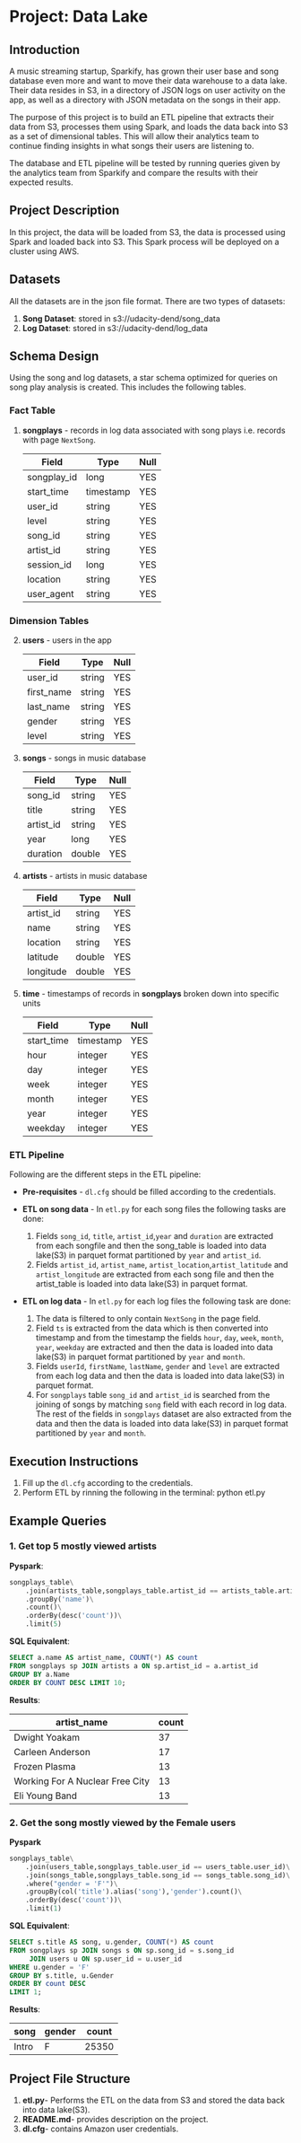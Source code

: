 # Project: Data Lake
## Introduction
A music streaming startup, Sparkify, has grown their user base and song database even more and want to move their data warehouse to a data lake. Their data resides in S3, in a directory of JSON logs on user activity on the app, as well as a directory with JSON metadata on the songs in their app.

The purpose of this project is to build an ETL pipeline that extracts their data from S3, processes them using Spark, and loads the data back into S3 as a set of dimensional tables. This will allow their analytics team to continue finding insights in what songs their users are listening to.

The database and ETL pipeline will be tested by running queries given by the analytics team from Sparkify and compare the results with their expected results.

## Project Description
In this project, the data will be loaded from S3, the data is processed using Spark and loaded back into S3. This Spark process will be deployed on a cluster using AWS.

## Datasets
All the datasets are in the json file format. There are two types of datasets:
1. **Song Dataset**: stored in s3://udacity-dend/song_data
2. **Log Dataset**: stored in s3://udacity-dend/log_data

## Schema Design
Using the song and log datasets, a star schema optimized for queries on song play analysis is created. This includes the following tables.

### Fact Table
1. **songplays** - records in log data associated with song plays i.e. records with page `NextSong`. 

    |Field|Type|Null|
    |-----|----|-----|
    |songplay_id|long|YES|
    |start_time|timestamp|YES|
    |user_id|string|YES|
    |level|string|YES|
    |song_id|string|YES|
    |artist_id|string|YES|
    |session_id|long|YES|
    |location|string|YES|
    |user_agent|string|YES|

### Dimension Tables
2. **users** - users in the app

    |Field|Type|Null|
    |-----|----|----|
    |user_id|string|YES|
    |first_name|string|YES|
    last_name|string|YES|
    |gender|string|YES|
    |level|string|YES|

3. **songs** - songs in music database

    |Field|Type|Null|
    |-----|----|----|
    |song_id|string|YES|
    |title|string|YES|
    |artist_id|string|YES|
    |year|long|YES|
    |duration|double|YES||

6. **artists** - artists in music database

    |Field|Type|Null|
    |-----|----|----|
    |artist_id|string|YES|
    |name|string|YES|
    |location|string|YES|
    |latitude|double|YES|
    |longitude|double|YES|

7. **time** - timestamps of records in **songplays** broken down into specific units

    |Field|Type|Null|
    |-----|----|----|
    |start_time|timestamp|YES|
    |hour|integer|YES|
    |day|integer|YES|
    |week|integer|YES|
    |month|integer|YES|
    |year|integer|YES|
    |weekday|integer|YES|

### ETL Pipeline
Following are the different steps in the ETL pipeline:
* **Pre-requisites** - `dl.cfg` should be filled according to the credentials.
        
* **ETL on song data** - In `etl.py` for each song files the following tasks are done:
    1. Fields `song_id`, `title`, `artist_id`,`year` and `duration` are extracted from each songfile and then the song_table is loaded into data lake(S3) in parquet format partitioned by `year` and `artist_id`.
    2. Fields `artist_id`, `artist_name`, `artist_location`,`artist_latitude` and `artist_longitude` are extracted from each song file and then the artist_table is loaded into data lake(S3) in parquet format.
    
* **ETL on log data** - In `etl.py` for each log files the following task are done:
    1. The data is filtered to only contain `NextSong` in the page field.
    2. Field `ts` is extracted from the data which is then converted into timestamp and from the timestamp the fields `hour`, `day`, `week`, `month`, `year`, `weekday` are extracted and then the data is loaded into data lake(S3) in parquet format partitioned by `year` and `month`.
    3. Fields `userId`, `firstName`, `lastName`, `gender` and `level` are extracted from each log data and then the data is loaded into data lake(S3) in parquet format.
    4. For `songplays` table `song_id` and `artist_id` is searched from the joining of songs by matching `song` field with each record in log data. The rest of the fields in `songplays` dataset are also extracted from the data and then the data is loaded into data lake(S3) in parquet format partitioned by `year` and `month`.
    
## Execution Instructions
1. Fill up the `dl.cfg` according to the credentials.
2. Perform ETL by rinning the following in the terminal:
        python etl.py
        
## Example Queries
### 1. Get top 5 mostly viewed artists
**Pyspark**:
```python
songplays_table\
    .join(artists_table,songplays_table.artist_id == artists_table.artist_id)\
    .groupBy('name')\
    .count()\
    .orderBy(desc('count'))\
    .limit(5)
```
**SQL Equivalent**:
```sql
SELECT a.name AS artist_name, COUNT(*) AS count
FROM songplays sp JOIN artists a ON sp.artist_id = a.artist_id
GROUP BY a.Name
ORDER BY COUNT DESC LIMIT 10;
```

**Results**:

|artist_name|count|
|-----------|-----|
|Dwight Yoakam|37|
|Carleen Anderson|17|
|Frozen Plasma|13|
|Working For A Nuclear Free City|13|
|Eli Young Band|13|

### 2. Get the song mostly viewed by the Female users
**Pyspark**
```python
songplays_table\
    .join(users_table,songplays_table.user_id == users_table.user_id)\
    .join(songs_table,songplays_table.song_id == songs_table.song_id)\
    .where("gender = 'F'")\
    .groupBy(col('title').alias('song'),'gender').count()\
    .orderBy(desc('count'))\
    .limit(1)
```
**SQL Equivalent**:
```sql
SELECT s.title AS song, u.gender, COUNT(*) AS count 
FROM songplays sp JOIN songs s ON sp.song_id = s.song_id 
     JOIN users u ON sp.user_id = u.user_id
WHERE u.gender = 'F'
GROUP BY s.title, u.Gender
ORDER BY count DESC 
LIMIT 1;
```

**Results**:

|song|gender|count|
|----|------|-----|
|Intro|F|25350|

## Project File Structure
1. **etl.py**- Performs the ETL on the data from S3 and stored the data back into data lake(S3).
2. **README.md**- provides description on the project.
3. **dl.cfg**- contains Amazon user credentials.